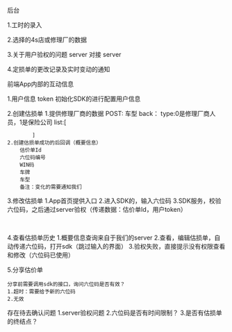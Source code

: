 后台

1.工时的录入

2.选择的4s店或修理厂的数据

3.关于用户验权的问题
	server 对接 server

4.定损单的更改记录及实时变动的通知

 

 



前端App内部的互动信息

1.用户信息
	token
	初始化SDK的进行配置用户信息

2.创建估损单
	1.提供修理厂商的数据
		POST:
			车型
		back：
			type:0是修理厂商人员，1是保险公司
			list:[
	           
			]
	2.创建估损单成功的后回调（概要信息）
		估价单Id
		六位码编号
		WIN码
		车牌
		车型
		备注：变化的需要通知我们

3.修改估损单
	1.App首页提供入口
	2.进入SDK的，输入六位码
	3.SDK服务，校验六位码，之后通过server验权（传递数据：估价单Id，用户token）

​	 

4.查看估损单历史
	1.概要信息查询来自于我们的server
	2.查看，编辑估损单，自动传递六位码，打开sdk（跳过输入的界面）
	3.验权失败，直接提示没有权限查看和修改（六位码已使用）



5.分享估价单

```
分享前需要调用sdk的接口，询问六位码是否有效？
1.超时：需要给予新的六位码
2.无效
```






存在待去确认问题
1.server验权问题
2.六位码是否有时间限制？
3.是否有估损单的终结点？